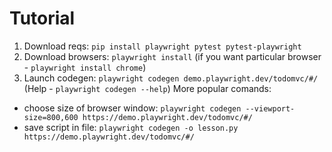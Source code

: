 # **Tutorial**

1. Download reqs: `pip install playwright pytest pytest-playwright`
2. Download browsers: `playwright install` (if you want particular browser - `playwright install chrome`)
3. Launch codegen: `playwright codegen demo.playwright.dev/todomvc/#/` (Help - `playwright codegen --help`)
More popular comands:
- choose size of browser window: `playwright codegen --viewport-size=800,600 https://demo.playwright.dev/todomvc/#/`
- save script in file: `playwright codegen -o lesson.py https://demo.playwright.dev/todomvc/#/`